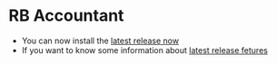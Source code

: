 # RB Accountant 
- You can now install the [latest release now](https://github.com/Ahmed101Mohammed/RB-Accountant/releases/download/v1.0.0/RB-Accountant-1.0.0-setup.exe)
- If you want to know some information about [latest release fetures](https://github.com/Ahmed101Mohammed/RB-Accountant/releases/v1.0.0)
